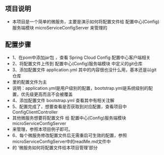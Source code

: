 ## 项目说明
- 本项目是一个简单的微服务，主要是演示如何将配置文件给 配置中心(Config)服务端模块 microServiceConfigServer  来管理的
## 配置步骤
- 1、在pom中添加jar包  ，查看   Spring Cloud Config 配置中心客户端相关
- 2、将配置文件上传到  配置中心(Config)服务端模块  中定义的git仓库
- 3、添加配置文件 application.yml 其中的内容很也没什么用，基本还是以git仓库
- 里的配置文件为主
- 说明：application.yml是用户级别的配置，bootstrap.yml是系统级别的配置，优先级更高而且不会被覆盖
- 4、添加配置文件 bootstrap.yml  查看其中有相关注解
- 5、配置完成了，想要查看是否获取到对应配置，查看项目中  ConfigClientController 
- 其他微服务想要将配置文件 给   配置中心(Config)服务端模块 microServiceConfigServer
- 来管理，参照本项目例子即可。
- 6、每个微服务修改配置文件后无需重启可生效的配置，参照 microServiceConfigServer中的readMe.md文件中
- 的 ‘微服务如何将配置文件给本项目管理’部分
